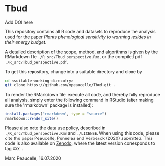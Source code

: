# Tbud

Add DOI here

This repository contains all R code and datasets to reproduce the analysis used for the paper *Plants phenological sensitivity to warming resides in their energy budget*.

A detailed description of the scope, method, and algorithms is given by the RMarkdown file `./R_src/Tbud_perspective.Rmd`, or the compiled pdf `./R_src/Tbud_perspective.pdf`. 

To get this repository, change into a suitable directory and clone by
```bash
cd <suitable-working-direcotry>
git clone https://github.com/mpeaucelle/Tbud.git .
```

To render the RMarkdown file, execute all code, and thereby fully reproduce all analysis, simply enter the following command in RStudio (after making sure the 'rmarkdown' package is installed):
```r
install.packages("rmarkdown", type = "source")
rmarkdown::render_site()
```

Please also note the data use policy, described in `./R_src/Tbud_perspective.Rmd` and `./LICENSE`. When using this code, please cite the paper Peaucelle, Penuelas and Verbeeck (2020) *submitted*.
This code is also available on [Zenodo](https://zenodo.org/XXX), where the latest version corresponds to tag `XXX `.

Marc Peaucelle, 16.07.2020